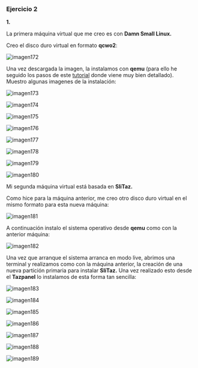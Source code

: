 ### Ejercicio 2


**1.**

La primera máquina virtual que me creo es con **Damn Small Linux.**

Creo el disco duro virtual en formato **qcwo2**:

![imagen172](https://github.com/jmanday/Imagenes/blob/master/imagen172.png?raw=true) 


Una vez descargada la imagen, la instalamos con **qemu** (para ello he seguido los pasos de este [tutorial](http://hayardillasenlared.blogspot.com.es/2011/06/instalar-damn-small-linux-en-el-disco.html) donde viene muy bien detallado). Muestro algunas imagenes de la instalación:

![imagen173](https://github.com/jmanday/Imagenes/blob/master/imagen173.png?raw=true) 
	
![imagen174](https://github.com/jmanday/Imagenes/blob/master/imagen174.png?raw=true) 

![imagen175](https://github.com/jmanday/Imagenes/blob/master/imagen175.png?raw=true) 

![imagen176](https://github.com/jmanday/Imagenes/blob/master/imagen176.png?raw=true) 

![imagen177](https://github.com/jmanday/Imagenes/blob/master/imagen177.png?raw=true) 

![imagen178](https://github.com/jmanday/Imagenes/blob/master/imagen178.png?raw=true) 

![imagen179](https://github.com/jmanday/Imagenes/blob/master/imagen179.png?raw=true) 

![imagen180](https://github.com/jmanday/Imagenes/blob/master/imagen180.png?raw=true) 


Mi segunda máquina virtual está basada en **SliTaz.**

Como hice para la máquina anterior, me creo otro disco duro virtual en el mismo formato para esta nueva máquina:

![imagen181](https://github.com/jmanday/Imagenes/blob/master/imagen181.png?raw=true)


A continuación instalo el sistema operativo desde **qemu** como con la anterior máquina:

![imagen182](https://github.com/jmanday/Imagenes/blob/master/imagen182.png?raw=true) 


Una vez que arranque el sistema arranca en modo live, abrimos una terminal y realizamos como con la máquina anterior, la creación de una nueva partición primaria para instalar **SliTaz.** Una vez realizado esto desde el **Tazpanel** lo instalamos de esta forma tan sencilla:

![imagen183](https://github.com/jmanday/Imagenes/blob/master/imagen183.png?raw=true)

![imagen184](https://github.com/jmanday/Imagenes/blob/master/imagen184.png?raw=true)

![imagen185](https://github.com/jmanday/Imagenes/blob/master/imagen185.png?raw=true)

![imagen186](https://github.com/jmanday/Imagenes/blob/master/imagen186.png?raw=true)

![imagen187](https://github.com/jmanday/Imagenes/blob/master/imagen187.png?raw=true)

![imagen188](https://github.com/jmanday/Imagenes/blob/master/imagen188.png?raw=true)

![imagen189](https://github.com/jmanday/Imagenes/blob/master/imagen189.png?raw=true)	
